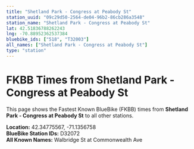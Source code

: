 ```yaml
---
title: "Shetland Park - Congress at Peabody St"
station_uuid: "09c29d50-2564-de04-96b2-86cb286a3548"
station_name: "Shetland Park - Congress at Peabody St"
lat: 42.51836788262243
lng: -70.88952362537384
bluebike_ids: ["518", "T32003"]
all_names: ["Shetland Park - Congress at Peabody St"]
type: "station"
---
```


# FKBB Times from Shetland Park - Congress at Peabody St

This page shows the Fastest Known BlueBike (FKBB) times from **Shetland Park - Congress at Peabody St** to all other stations.

**Location:** 42.34775567, -71.1356758  
**BlueBike Station IDs:** D32072  
**All Known Names:** Walbridge St at Commonwealth Ave

